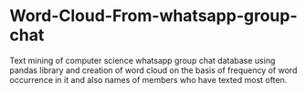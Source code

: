 # Word-Cloud-From-whatsapp-group-chat
Text mining of computer science whatsapp group chat database using pandas library and creation of word cloud on the basis of frequency of word occurrence in it and also names of  members who have texted most often.
